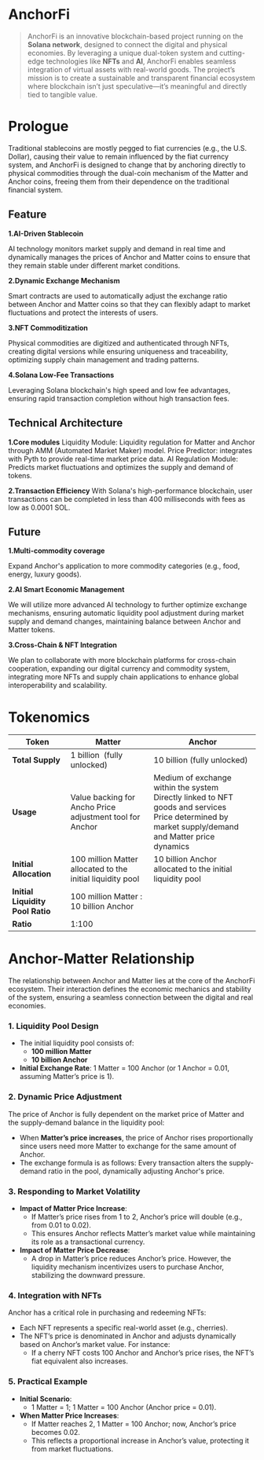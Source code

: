 # AnchorFi

> AnchorFi is an innovative blockchain-based project running on the **Solana network**, designed to connect the digital and physical economies. By leveraging a unique dual-token system and cutting-edge technologies like **NFTs** and **AI**, AnchorFi enables seamless integration of virtual assets with real-world goods. The project’s mission is to create a sustainable and transparent financial ecosystem where blockchain isn’t just speculative—it’s meaningful and directly tied to tangible value.

# Prologue

Traditional stablecoins are mostly pegged to fiat currencies (e.g., the U.S. Dollar), causing their value to remain influenced by the fiat currency system, and AnchorFi is designed to change that by anchoring directly to physical commodities through the dual-coin mechanism of the Matter and Anchor coins, freeing them from their dependence on the traditional financial system.

## Feature

**1.AI-Driven Stablecoin**

AI technology monitors market supply and demand in real time and dynamically manages the prices of Anchor and Matter coins to ensure that they remain stable under different market conditions.

**2.Dynamic Exchange Mechanism**

Smart contracts are used to automatically adjust the exchange ratio between Anchor and Matter coins so that they can flexibly adapt to market fluctuations and protect the interests of users.

**3.NFT Commoditization**

Physical commodities are digitized and authenticated through NFTs, creating digital versions while ensuring uniqueness and traceability, optimizing supply chain management and trading patterns.

**4.Solana Low-Fee Transactions**

Leveraging Solana blockchain's high speed and low fee advantages, ensuring rapid transaction completion without high transaction fees.

## Technical Architecture

**1.Core modules** Liquidity Module: Liquidity regulation for Matter and Anchor through AMM (Automated Market Maker) model.
 Price Predictor: integrates with Pyth to provide real-time market price data.
 AI Regulation Module: Predicts market fluctuations and optimizes the supply and demand of tokens. 

**2.Transaction Efficiency** With Solana's high-performance blockchain, user transactions can be completed in less than 400 milliseconds with fees as low as 0.0001 SOL.

## Future

**1.Multi-commodity coverage**

Expand Anchor's application to more commodity categories (e.g., food, energy, luxury goods).

**2.AI Smart Economic Management**

We will utilize more advanced AI technology to further optimize exchange mechanisms, ensuring automatic liquidity pool adjustment during market supply and demand changes, maintaining balance between Anchor and Matter tokens.

**3.Cross-Chain & NFT Integration**

We plan to collaborate with more blockchain platforms for cross-chain cooperation, expanding our digital currency and commodity system, integrating more NFTs and supply chain applications to enhance global interoperability and scalability.

# Tokenomics

| **Token**                        | **Matter**                                                 | **Anchor**                                                                                                                                              |
| -------------------------------- | ---------------------------------------------------------- | ------------------------------------------------------------------------------------------------------------------------------------------------------- |
| **Total Supply**                 | 1 billion  (fully unlocked)                                | 10 billion (fully unlocked)                                                                                                                             |
| **Usage**                        | Value backing for Ancho Price adjustment tool for Anchor   | Medium of exchange within the system<br>Directly linked to NFT goods and services<br>Price determined by market supply/demand and Matter price dynamics |
| **Initial Allocation**           | 100 million Matter allocated to the initial liquidity pool | 10 billion Anchor allocated to the initial liquidity pool                                                                                               |
| **Initial Liquidity Pool Ratio** | 100 million Matter : 10 billion Anchor                     |                                                                                                                                                         |
| **Ratio**                        | 1:100                                                      |                                                                                                                                                         |

# Anchor-Matter Relationship

The relationship between Anchor and Matter lies at the core of the AnchorFi ecosystem. Their interaction defines the economic mechanics and stability of the system, ensuring a seamless connection between the digital and real economies.

### **1. Liquidity Pool Design**

- The initial liquidity pool consists of:
  - **100 million Matter**
  - **10 billion Anchor**
- **Initial Exchange Rate**: 1 Matter = 100 Anchor (or 1 Anchor = 0.01, assuming Matter’s price is 1).

### **2. Dynamic Price Adjustment**

The price of Anchor is fully dependent on the market price of Matter and the supply-demand balance in the liquidity pool:

- When **Matter’s price increases**, the price of Anchor rises proportionally since users need more Matter to exchange for the same amount of Anchor.
- The exchange formula is as follows: Every transaction alters the supply-demand ratio in the pool, dynamically adjusting Anchor's price.

### **3. Responding to Market Volatility**

- **Impact of Matter Price Increase**:
  - If Matter’s price rises from 1 to 2, Anchor’s price will double (e.g., from 0.01 to 0.02).
  - This ensures Anchor reflects Matter’s market value while maintaining its role as a transactional currency.
- **Impact of Matter Price Decrease**:
  - A drop in Matter’s price reduces Anchor’s price. However, the liquidity mechanism incentivizes users to purchase Anchor, stabilizing the downward pressure.

### **4. Integration with NFTs**

Anchor has a critical role in purchasing and redeeming NFTs:

- Each NFT represents a specific real-world asset (e.g., cherries).
- The NFT’s price is denominated in Anchor and adjusts dynamically based on Anchor’s market value. For instance:
  - If a cherry NFT costs 100 Anchor and Anchor’s price rises, the NFT’s fiat equivalent also increases.

### **5. Practical Example**

- **Initial Scenario**:
  - 1 Matter = 1; 1 Matter = 100 Anchor (Anchor price = 0.01).
- **When Matter Price Increases**:
  - If Matter reaches 2, 1 Matter = 100 Anchor; now, Anchor’s price becomes 0.02.
  - This reflects a proportional increase in Anchor’s value, protecting it from market fluctuations.

